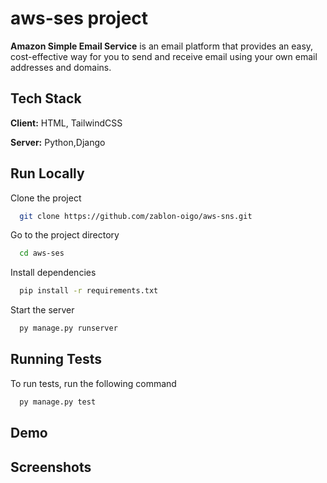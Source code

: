 # aws-ses project
**Amazon Simple Email Service** is an email platform that provides an easy, cost-effective way for you to send and receive email using your own email addresses and domains.
## Tech Stack

**Client:** HTML, TailwindCSS

**Server:** Python,Django

## Run Locally

Clone the project

```bash
  git clone https://github.com/zablon-oigo/aws-sns.git
```

Go to the project directory

```bash
  cd aws-ses
```

Install dependencies

```bash
  pip install -r requirements.txt
```

Start the server

```bash
  py manage.py runserver
```
## Running Tests

To run tests, run the following command

```bash
  py manage.py test
```
## Demo
## Screenshots

